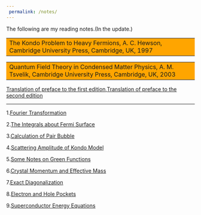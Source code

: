 ```yaml
---
 permalink: /notes/
---
```

The following are my reading notes.(In the update.)
<table><tr><td bgcolor=orange>The Kondo Problem to Heavy Fermions, A. C. Hewson, Cambridge University Press, Cambridge, UK, 1997</td></tr></table>


<table><tr><td bgcolor=orange>Quantum Field Theory in Condensed Matter Physics, A. M. Tsvelik, Cambridge University Press, Cambridge, UK, 2003</td></tr></table>

[Translation of preface to the first edition](../assets/QFT_in_CMP_1.pdf),[Translation of preface to the second edition](../assets/QFT_in_CMP_2.pdf)




-------------------------------------------------
1.[Fourier Transformation](../assets/Fourier_Transformation.pdf)

2.[The Integrals about Fermi Surface](../assets/The_integrals_about_Fermi_surface.pdf)

3.[Calculation of Pair Bubble](../assets/pair_bubble.pdf)

4.[Scattering Amplitude of Kondo Model](../assets/scattering_amplitude.pdf)

5.[Some Notes on Green Functions](../assets/Green_function.pdf)

6.[Crystal Momentum and Effective Mass](../assets/Crystal_Momentum_and_Effective_mass.pdf)

7.[Exact Diagonalization](../assets/Lanczos.pdf)

8.[Electron and Hole Pockets](../assets/electron_hole_pockets.pdf)

9.[Superconductor Energy Equations](../assets/gap.pdf)



